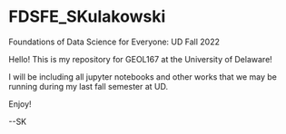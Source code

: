 # FDSFE_SKulakowski

Foundations of Data Science for Everyone: UD Fall 2022

Hello! This is my repository for GEOL167 at the University of Delaware!

I will be including all jupyter notebooks and other works that we may be running during my last fall semester at UD.

Enjoy!

--SK
